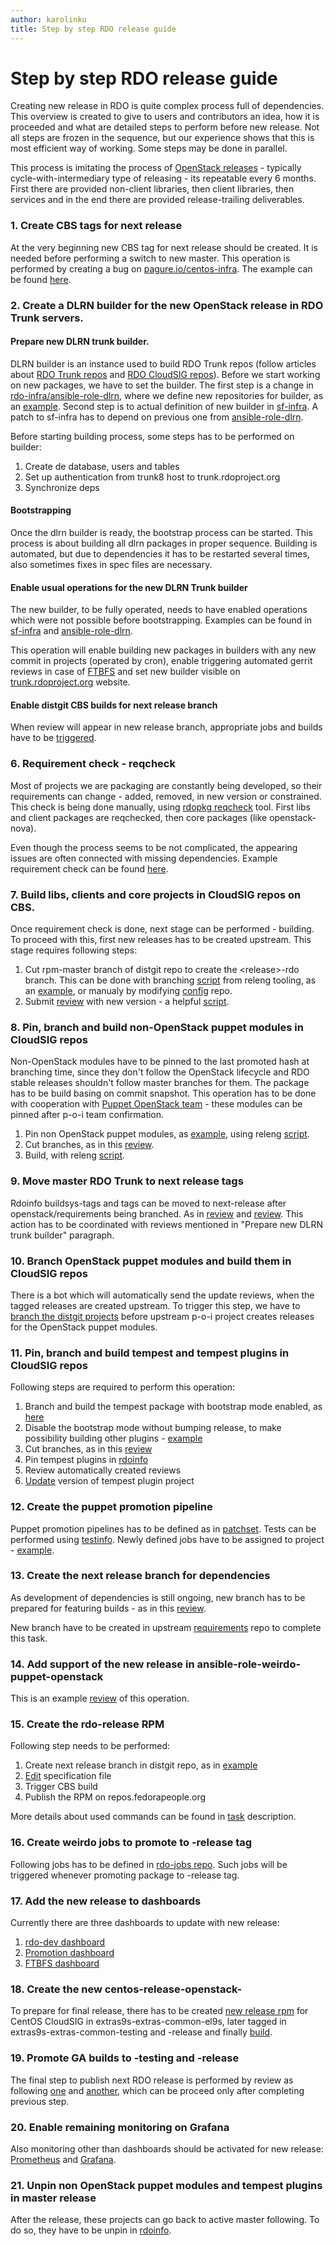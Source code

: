 ```yaml
---
author: karolinku
title: Step by step RDO release guide
---
```


# Step by step RDO release guide

Creating new release in RDO is quite complex process full of dependencies. This overview is created to give to users and contributors an idea, how it is proceeded and what are detailed steps to perform before new release. Not all steps are frozen in the sequence, but our experience shows that this is most efficient way of working.  Some steps may be done in parallel.

This process is imitating the process of [OpenStack releases](https://releases.openstack.org/reference/release_models.html) - typically cycle-with-intermediary type of releasing - its repeatable every 6 months. First there are provided non-client libraries, then client libraries, then services and in the end there are provided release-trailing deliverables.

### 1. Create CBS tags for next release

At the very beginning new CBS tag for next release should be created. It is needed before performing a switch to new master. This operation is performed by creating a bug on [pagure.io/centos-infra](https://pagure.io/centos-infra). The example can be found [here](https://pagure.io/centos-infra/issue/1077).

### 2. Create a DLRN builder for the new OpenStack release in RDO Trunk servers.

#### Prepare new DLRN trunk builder.
DLRN builder is an instance used to build RDO Trunk repos (follow articles about [RDO Trunk repos](https://www.rdoproject.org/what/trunk-repos/) and [RDO CloudSIG repos](https://www.rdoproject.org/what/repos/)). Before we start working on new packages, we have to set the builder. The first step is a change in [rdo-infra/ansible-role-dlrn](https://github.com/rdo-infra/ansible-role-dlrn/), where we define new repositories for builder, as an [example](https://review.rdoproject.org/r/c/rdo-infra/ansible-role-dlrn/+/47053). Second step is to actual definition of new builder in [sf-infra](https://softwarefactory-project.io/r/c/software-factory/sf-infra/+/27459). A patch to sf-infra has to depend on previous one from [ansible-role-dlrn](https://review.rdoproject.org/r/c/rdo-infra/ansible-role-dlrn/+/47053).

Before starting building process, some steps has to be performed on builder:
1. Create de database, users and tables
2. Set up authentication from trunk8 host to trunk.rdoproject.org
3. Synchronize deps

#### Bootstrapping

Once the dlrn builder is ready, the bootstrap process can be started. This process is about building all dlrn packages in proper sequence. Building is automated, but due to dependencies it has to be restarted several times, also sometimes fixes in spec files are necessary.


#### Enable usual operations for the new DLRN Trunk builder
The new builder, to be fully operated, needs to have enabled operations which were not possible before bootstrapping. Examples can be found in [sf-infra](https://softwarefactory-project.io/r/c/software-factory/sf-infra/+/27702) and [ansible-role-dlrn](https://review.rdoproject.org/r/c/rdo-infra/ansible-role-dlrn/+/47529).

This operation will enable building new packages in builders with any new commit in projects (operated by cron), enable triggering automated gerrit reviews in case of [FTBFS](https://www.rdoproject.org/documentation/package-building-overview/#FTBFS) and set new builder visible on [trunk.rdoproject.org](https://trunk.rdoproject.org/) website.

#### Enable distgit CBS builds for next release branch

When review will appear in new release branch, appropriate jobs and builds have to be [triggered](https://review.rdoproject.org/r/c/config/+/47480).

### 6. Requirement check - reqcheck

Most of projects we are packaging are constantly being developed, so their requirements can change - added, removed, in new version or constrained. This check is being done manually, using [rdopkg reqcheck](https://github.com/softwarefactory-project/rdopkg) tool. First libs and client packages are reqchecked, then core packages (like openstack-nova).

Even though the process seems to be not complicated, the appearing issues are often connected with missing dependencies.
Example requirement check can be found [here](https://review.rdoproject.org/r/c/openstack/barbican-distgit/+/47395).

### 7. Build libs, clients and core projects in CloudSIG repos on CBS.

Once requirement check is done, next stage can be performed - building. To proceed with this, first new releases has to be created upstream. This stage requires following steps:

1. Cut rpm-master branch of distgit repo to create the \<release\>-rdo branch. This can be done with branching [script](https://github.com/rdo-infra/releng/blob/master/scripts/new_release_scripts/branch_projects.sh) from releng tooling, as an [example](https://review.rdoproject.org/r/c/config/+/47675), or manualy by modifying [config](https://review.rdoproject.org/r/q/project:config) repo.
2. Submit [review](https://review.rdoproject.org/r/c/openstack/glance-distgit/+/47699) with new version - a helpful [script](https://github.com/rdo-infra/releng/blob/master/scripts/new_release_scripts/send_new_version.sh).


### 8. Pin, branch and build non-OpenStack puppet modules in CloudSIG repos
Non-OpenStack modules have to be pinned to the last promoted hash at branching time, since they don't follow the OpenStack lifecycle and RDO stable releases shouldn't follow master branches for them. The package has to be build basing on commit snapshot. This operation has to be done with cooperation with [Puppet OpenStack team](https://governance.openstack.org/tc/reference/projects/puppet-openstack.html) - these modules can be pinned after p-o-i team confirmation.

1. Pin non OpenStack puppet modules, as [example](https://review.rdoproject.org/r/c/rdoinfo/+/47673), using releng [script](https://github.com/rdo-infra/releng/blob/master/scripts/new_release_scripts/pin-non_os-puppet.sh).
2. Cut branches, as in this [review](https://review.rdoproject.org/r/c/config/+/47679).
3. Build, with releng [script](https://github.com/rdo-infra/releng/blob/master/scripts/new_release_scripts/create_build_snap.sh).

### 9. Move master RDO Trunk to next release tags

Rdoinfo buildsys-tags and tags can be moved to next-release after openstack/requirements being branched. As in [review](https://review.rdoproject.org/r/c/rdoinfo/+/47877) and [review](https://review.rdoproject.org/r/c/rdoinfo/+/47880). This action has to be coordinated with reviews mentioned in "Prepare new DLRN trunk builder" paragraph.


### 10. Branch OpenStack puppet modules and build them in CloudSIG repos

There is a bot which will automatically send the update reviews, when the tagged releases are created upstream. To trigger this step, we have to [branch the distgit projects](https://review.rdoproject.org/r/c/config/+/47909) before upstream p-o-i project creates releases for the OpenStack puppet modules.


### 11. Pin, branch and build tempest and tempest plugins in CloudSIG repos
Following steps are required to perform this operation:

1. Branch and build the tempest package with bootstrap mode enabled, as [here](https://review.rdoproject.org/r/c/openstack/tempest-distgit/+/45062)
2. Disable the bootstrap mode without bumping release, to make possibility building other plugins - [example](https://review.rdoproject.org/r/c/openstack/tempest-distgit/+/45203)
3. Cut branches, as in this [review](https://review.rdoproject.org/r/c/config/+/47729)
4. Pin tempest plugins in [rdoinfo](https://review.rdoproject.org/r/c/rdoinfo/+/47796)
5. Review automatically created reviews
6. [Update](https://review.rdoproject.org/r/c/openstack/tempest-distgit/+/47727) version of tempest plugin project


### 12. Create the puppet promotion pipeline

Puppet promotion pipelines has to be defined as in [patchset](https://review.rdoproject.org/r/c/rdo-jobs/+/47911). Tests can be performed using [testinfo](https://review.rdoproject.org/r/c/testproject/+/31972).
Newly defined jobs have to be assigned to project - [example](https://review.rdoproject.org/r/c/config/+/47936).

### 13. Create the next release branch for dependencies
As development of dependencies is still ongoing, new branch has to be prepared for featuring builds - as in this [review](https://review.rdoproject.org/r/c/config/+/47901).

New branch have to be created in upstream [requirements](https://github.com/openstack/requirements/) repo to complete this task.

### 14. Add support of the new release in ansible-role-weirdo-puppet-openstack

This is an example [review](https://review.rdoproject.org/r/c/rdo-infra/ansible-role-weirdo-puppet-openstack/+/45298) of this operation.

### 15. Create the rdo-release RPM

Following step needs to be performed:
1. Create next release branch in distgit repo, as in [example](https://review.rdoproject.org/r/c/config/+/47909)
2. [Edit](https://review.rdoproject.org/r/c/rdo-infra/rdo-release/+/47927) specification file
3. Trigger CBS build
4. Publish the RPM on repos.fedorapeople.org

More details about used commands can be found in [task](https://issues.redhat.com/browse/RDO-97) description.

### 16. Create weirdo jobs to promote to -release tag

Following jobs has to be defined in [rdo-jobs repo](https://review.rdoproject.org/r/c/rdo-jobs/+/47946). Such jobs will be triggered whenever promoting package to -release tag.


### 17. Add the new release to dashboards

Currently there are three dashboards to update with new release:

1. [rdo-dev dashboard](https://review.rdoproject.org/r/c/rdo-infra/rdo-dashboards/+/48199)
2. [Promotion dashboard](https://review.rdoproject.org/r/c/rdo-infra/ci-config/+/48196)
3. [FTBFS dashboard](https://review.rdoproject.org/r/c/rdo-infra/releng/+/47596)

### 18. Create the new centos-release-openstack-<release>
To prepare for final release, there has to be created [new release rpm](https://git.centos.org/rpms/centos-release-openstack/c/41a7fbac122dda2e5bbe36f733b90edb496f09ed?branch=c9s-sig-cloud-openstack-antelope) for CentOS CloudSIG in extras9s-extras-common-el9s, later tagged in extras9s-extras-common-testing and -release and finally [build](https://cbs.centos.org/koji/buildinfo?buildID=43646).

### 19. Promote GA builds to -testing and -release

The final step to publish next RDO release is performed by review as following [one](https://review.rdoproject.org/r/c/rdoinfo/+/48279) and [another](https://review.rdoproject.org/r/c/rdoinfo/+/48266), which can be proceed only after completing previous step.

### 20.  Enable remaining monitoring on Grafana

Also monitoring other than dashboards should be activated for new release: [Prometheus](https://softwarefactory-project.io/r/c/software-factory/sf-infra/+/26500) and [Grafana](https://softwarefactory-project.io/r/c/software-factory/sf-infra/+/26925).

### 21. Unpin non OpenStack puppet modules and tempest plugins in master release

After the release, these projects can go back to active master following. To do so, they have to be unpin in [rdoinfo](https://review.rdoproject.org/r/c/rdoinfo/+/42313).
